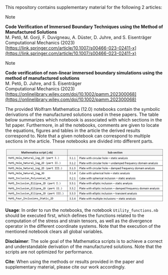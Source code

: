 This repository contains supplementary material for the following 2 articles:

>[!NOTE]  
>**Code Verification of Immersed Boundary Techniques using the Method of Manufactured Solutions**<br>
>M. Petö, M. Gorji, F. Duvigneau, A. Düster, D. Juhre, and S. Eisenträger<br>
>Computational Mechanics (2023)<br>
>[https://link.springer.com/article/10.1007/s00466-023-02411-x](https://link.springer.com/article/10.1007/s00466-023-02411-x)

>[!NOTE]  
>**Code verification of non-linear immersed boundary simulations using the method of manufactured solutions**<br>
>M. Petö, D. Juhre, and S. Eisenträger<br>
>Computational Mechanics (2023)<br>
>[https://onlinelibrary.wiley.com/doi/10.1002/pamm.202300068](https://onlinelibrary.wiley.com/doi/10.1002/pamm.202300068)

The provided Wolfram Mathematica (12.0) notebooks contain the symbolic derivations of the manufactured solutions used in these papers. The table below summarizes which notebook is associated with which sections in the 1st paper. Furthermore, in all the notebooks, comments are given to locate the equations, figures and tables in the article the derived results correspond to. Note that a given notebook can correspond to multiple sections in the article. These notebooks are divided into different parts.

![Scheme](table.PNG)

**Usage**: In order to run the notebooks, the notebook `Utility_functions.nb` should be executed first, which defines the functions related to the computation of the stress and strain tensors, as well as the divergence operator in the different coordinate systems. Note that the execution of the mentioned notebook clears all global variables.

**Disclaimer**: The sole goal of the Mathematica scripts is to achieve a correct and understandable derivation of the manufactured solutions. Note that the scripts are not optimized for performance.

**Cite**: When using the methods or results provided in the paper and supplementary material, please cite our work accordingly.
